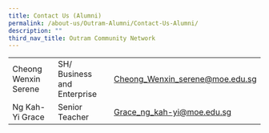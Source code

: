```yaml
---
title: Contact Us (Alumni)
permalink: /about-us/Outram-Alumni/Contact-Us-Alumni/
description: ""
third_nav_title: Outram Community Network
---
```



|                      |                             |                                 |
|-|-|-|
| Cheong Wenxin Serene | SH/ Business and Enterprise | Cheong_Wenxin_serene@moe.edu.sg |
| Ng Kah-Yi Grace      | Senior Teacher              | Grace_ng_kah-yi@moe.edu.sg      |